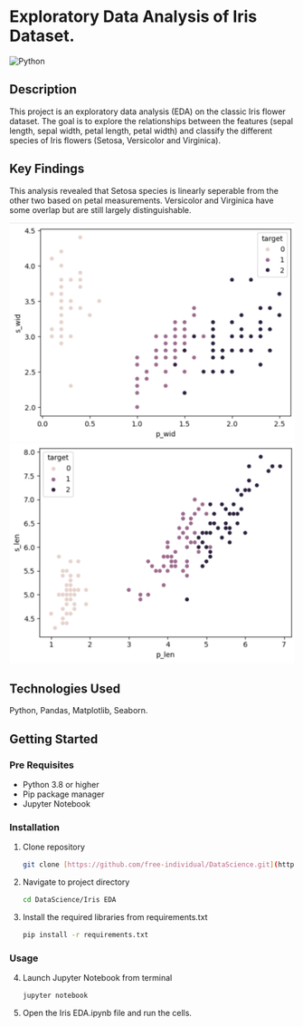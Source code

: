 # Exploratory Data Analysis of Iris Dataset.
![Python](https://img.shields.io/badge/python-3.13.3-FF320A)

## Description

This project is an exploratory data analysis (EDA) on the classic Iris flower dataset. The goal is to explore the relationships between the features (sepal length, sepal width, petal length, petal width) and classify the different species of Iris flowers (Setosa, Versicolor and Virginica).

## Key Findings

This analysis revealed that Setosa species is linearly seperable from the other two based on petal measurements. Versicolor and Virginica have some overlap but are still largely distinguishable.

<img src="./Assets/PetalWidth%20vs.%20SepalWidth.png" alt="Seaborn Scatter Plot of Iris Data: Petal width against Sepal width" width="600">

<img src="./Assets/PetalLength%20vs.%20SepalLength.png" alt="Seaborn Scatter Plot of Iris Data: Petal Length against Sepal Length" width="600">

## Technologies Used
Python,
Pandas,
Matplotlib,
Seaborn.

## Getting Started

### Pre Requisites
- Python 3.8 or higher
- Pip package manager
- Jupyter Notebook

### Installation
1. Clone repository
    ```sh
    git clone [https://github.com/free-individual/DataScience.git](https://github.com/free-individual/DataScience.git)

2. Navigate to project directory
    ```sh
    cd DataScience/Iris EDA

3. Install the required libraries from requirements.txt
    ```sh
    pip install -r requirements.txt

### Usage
4. Launch Jupyter Notebook from terminal
    ```sh
    jupyter notebook

5. Open the Iris EDA.ipynb file and run the cells.

